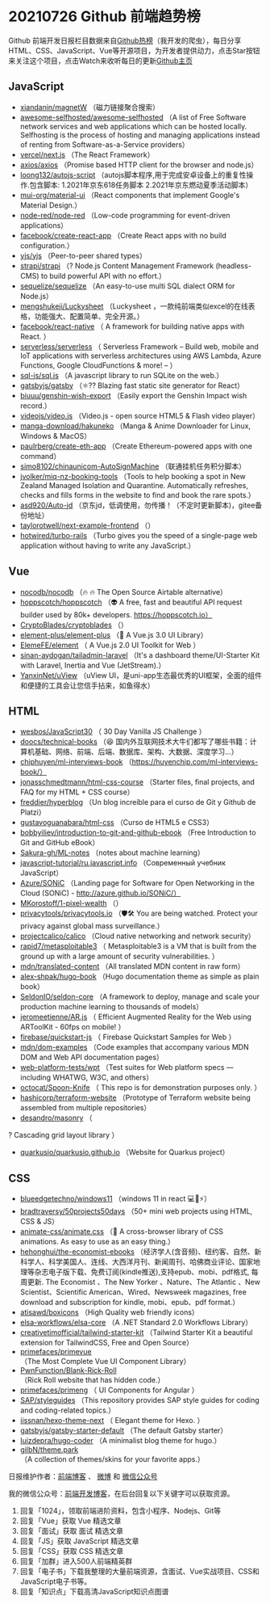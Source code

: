 # 20210726 Github 前端趋势榜

Github 前端开发日报栏目数据来自[Github热榜](http://news.caibaojian.com.cn/)（我开发的爬虫），每日分享HTML、CSS、JavaScript、Vue等开源项目，为开发者提供动力，点击Star按钮来关注这个项目，点击Watch来收听每日的更新[Github主页](https://github.com/kujian/githubTrending)
## JavaScript

* [xiandanin/magnetW](https://github.com/xiandanin/magnetW) （磁力链接聚合搜索）
* [awesome-selfhosted/awesome-selfhosted](https://github.com/awesome-selfhosted/awesome-selfhosted) （A list of Free Software network services and web applications which can be hosted locally. Selfhosting is the process of hosting and managing applications instead of renting from Software-as-a-Service providers）
* [vercel/next.js](https://github.com/vercel/next.js) （The React Framework）
* [axios/axios](https://github.com/axios/axios) （Promise based HTTP client for the browser and node.js）
* [loong132/autojs-script](https://github.com/loong132/autojs-script) （autojs脚本程序,用于完成安卓设备上的重复性操作.包含脚本: 1.2021年京东618任务脚本 2.2021年京东燃动夏季活动脚本）
* [mui-org/material-ui](https://github.com/mui-org/material-ui) （React components that implement Google's Material Design.）
* [node-red/node-red](https://github.com/node-red/node-red) （Low-code programming for event-driven applications）
* [facebook/create-react-app](https://github.com/facebook/create-react-app) （Create React apps with no build configuration.）
* [yjs/yjs](https://github.com/yjs/yjs) （Peer-to-peer shared types）
* [strapi/strapi](https://github.com/strapi/strapi) （? Node.js Content Management Framework (headless-CMS) to build powerful API with no effort.）
* [sequelize/sequelize](https://github.com/sequelize/sequelize) （An easy-to-use multi SQL dialect ORM for Node.js）
* [mengshukeji/Luckysheet](https://github.com/mengshukeji/Luckysheet) （Luckysheet ，一款纯前端类似excel的在线表格，功能强大、配置简单、完全开源。）
* [facebook/react-native](https://github.com/facebook/react) （
        A framework for building native apps with React.
      ）
* [serverless/serverless](https://github.com/serverless/serverless) （
        Serverless Framework – Build web, mobile and IoT applications with serverless architectures using AWS Lambda, Azure Functions, Google CloudFunctions &amp; more! – 
      ）
* [sql-js/sql.js](https://github.com/sql-js/sql.js) （A javascript library to run SQLite on the web.）
* [gatsbyjs/gatsby](https://github.com/gatsbyjs/gatsby) （&#x269b;&#xfe0f;?? Blazing fast static site generator for React）
* [biuuu/genshin-wish-export](https://github.com/biuuu/genshin-wish-export) （Easily export the Genshin Impact wish record.）
* [videojs/video.js](https://github.com/videojs/video.js) （Video.js - open source HTML5 &amp; Flash video player）
* [manga-download/hakuneko](https://github.com/manga-download/hakuneko) （Manga &amp; Anime Downloader for Linux, Windows &amp; MacOS）
* [paulrberg/create-eth-app](https://github.com/paulrberg/create-eth-app) （Create Ethereum-powered apps with one command）
* [simo8102/chinaunicom-AutoSignMachine](https://github.com/simo8102/chinaunicom-AutoSignMachine) （联通挂机任务积分脚本）
* [jvolker/miq-nz-booking-tools](https://github.com/jvolker/miq-nz-booking-tools) （Tools to help booking a spot in New Zealand Managed Isolation and Quarantine. Automatically refreshes, checks and fills forms in the website to find and book the rare spots.）
* [asd920/Auto-jd](https://github.com/asd920/Auto-jd) （京东jd，低调使用，勿传播！（不定时更新脚本)，gitee备份地址）
* [taylorotwell/next-example-frontend](https://github.com/taylorotwell/next-example-frontend) （）
* [hotwired/turbo-rails](https://github.com/hotwired/turbo-rails) （Turbo gives you the speed of a single-page web application without having to write any JavaScript.）

## Vue

* [nocodb/nocodb](https://github.com/nocodb/nocodb) （&#x1f525; &#x1f525; The Open Source Airtable alternative）
* [hoppscotch/hoppscotch](https://github.com/hoppscotch/hoppscotch) （&#x1f47d; A free, fast and beautiful API request builder used by 80k+ developers. https://hoppscotch.io）
* [CryptoBlades/cryptoblades](https://github.com/CryptoBlades/cryptoblades) （）
* [element-plus/element-plus](https://github.com/element-plus/element-plus) （&#x1f389; A Vue.js 3.0 UI Library）
* [ElemeFE/element](https://github.com/ElemeFE/element) （
        A Vue.js 2.0 UI Toolkit for Web
      ）
* [sinan-aydogan/tailadmin-laravel](https://github.com/sinan-aydogan/tailadmin-laravel) （It's a dashboard theme/UI-Starter Kit with Laravel, Inertia and Vue (JetStream).）
* [YanxinNet/uView](https://github.com/YanxinNet/uView) （uView UI，是uni-app生态最优秀的UI框架，全面的组件和便捷的工具会让您信手拈来，如鱼得水）

## HTML

* [wesbos/JavaScript30](https://github.com/wesbos/JavaScript30) （
        30 Day Vanilla JS Challenge
      ）
* [doocs/technical-books](https://github.com/doocs/technical-books) （&#x1f606; 国内外互联网技术大牛们都写了哪些书籍：计算机基础、网络、前端、后端、数据库、架构、大数据、深度学习...）
* [chiphuyen/ml-interviews-book](https://github.com/chiphuyen/ml-interviews-book) （https://huyenchip.com/ml-interviews-book/）
* [jonasschmedtmann/html-css-course](https://github.com/jonasschmedtmann/html-css-course) （Starter files, final projects, and FAQ for my HTML + CSS course）
* [freddier/hyperblog](https://github.com/freddier/hyperblog) （Un blog increíble para el curso de Git y Github de Platzi）
* [gustavoguanabara/html-css](https://github.com/gustavoguanabara/html-css) （Curso de HTML5 e CSS3）
* [bobbyiliev/introduction-to-git-and-github-ebook](https://github.com/bobbyiliev/introduction-to-git-and-github-ebook) （Free Introduction to Git and GitHub eBook）
* [Sakura-gh/ML-notes](https://github.com/Sakura-gh/ML-notes) （notes about machine learning）
* [javascript-tutorial/ru.javascript.info](https://github.com/javascript-tutorial/ru.javascript.info) （Современный учебник JavaScript）
* [Azure/SONiC](https://github.com/Azure/SONiC) （Landing page for Software for Open Networking in the Cloud (SONiC) - http://azure.github.io/SONiC/）
* [MKorostoff/1-pixel-wealth](https://github.com/MKorostoff/1-pixel-wealth) （）
* [privacytools/privacytools.io](https://github.com/privacytools/privacytools.io) （&#x1f6e1;&#x1f6e0; You are being watched. Protect your privacy against global mass surveillance.）
* [projectcalico/calico](https://github.com/projectcalico/calico) （Cloud native networking and network security）
* [rapid7/metasploitable3](https://github.com/rapid7/metasploitable3) （
        Metasploitable3 is a VM that is built from the ground up with a large amount of security vulnerabilities.
      ）
* [mdn/translated-content](https://github.com/mdn/translated-content) （All translated MDN content in raw form）
* [alex-shpak/hugo-book](https://github.com/alex-shpak/hugo-book) （Hugo documentation theme as simple as plain book）
* [SeldonIO/seldon-core](https://github.com/SeldonIO/seldon-core) （A framework to deploy, manage and scale your production machine learning to thousands of models）
* [jeromeetienne/AR.js](https://github.com/jeromeetienne/AR.js) （
        Efficient Augmented Reality for the Web using ARToolKit - 60fps on mobile!
      ）
* [firebase/quickstart-js](https://github.com/firebase/quickstart-js) （
        Firebase Quickstart Samples for Web
      ）
* [mdn/dom-examples](https://github.com/mdn/dom-examples) （Code examples that accompany various MDN DOM and Web API documentation pages）
* [web-platform-tests/wpt](https://github.com/web-platform-tests/wpt) （Test suites for Web platform specs — including WHATWG, W3C, and others）
* [octocat/Spoon-Knife](https://github.com/octocat/Spoon-Knife) （
        This repo is for demonstration purposes only.
      ）
* [hashicorp/terraform-website](https://github.com/hashicorp/terraform-website) （Prototype of Terraform website being assembled from multiple repositories）
* [desandro/masonry](https://github.com/desandro/masonry) （
        
? Cascading grid layout library
      ）
* [quarkusio/quarkusio.github.io](https://github.com/quarkusio/quarkusio.github.io) （Website for Quarkus project）

## CSS

* [blueedgetechno/windows11](https://github.com/blueedgetechno/windows11) （windows 11 in react &#x1f4bb;&#x1f308;&#x26a1;）
* [bradtraversy/50projects50days](https://github.com/bradtraversy/50projects50days) （50+ mini web projects using HTML, CSS &amp; JS）
* [animate-css/animate.css](https://github.com/animate-css/animate.css) （&#x1f37f; A cross-browser library of CSS animations. As easy to use as an easy thing.）
* [hehonghui/the-economist-ebooks](https://github.com/hehonghui/the-economist-ebooks) （经济学人(含音频)、纽约客、自然、新科学人、科学美国人、连线、大西洋月刊、新闻周刊、哈佛商业评论、国家地理等杂志电子版下载、免费订阅(kindle推送),支持epub、mobi、pdf格式, 每周更新. The Economist 、The New Yorker 、Nature、The Atlantic 、New Scientist、Scientific American、Wired、Newsweek magazines, free download and subscription for kindle, mobi、epub、pdf format.）
* [atisawd/boxicons](https://github.com/atisawd/boxicons) （High Quality web friendly icons）
* [elsa-workflows/elsa-core](https://github.com/elsa-workflows/elsa-core) （A .NET Standard 2.0 Workflows Library）
* [creativetimofficial/tailwind-starter-kit](https://github.com/creativetimofficial/tailwind-starter-kit) （Tailwind Starter Kit a beautiful extension for TailwindCSS, Free and Open Source）
* [primefaces/primevue](https://github.com/primefaces/primevue) （The Most Complete Vue UI Component Library）
* [PwnFunction/Blank-Rick-Roll](https://github.com/PwnFunction/Blank-Rick-Roll) （Rick Roll website that has hidden code.）
* [primefaces/primeng](https://github.com/primefaces/primeng) （
        UI Components for Angular
      ）
* [SAP/styleguides](https://github.com/SAP/styleguides) （This repository provides SAP style guides for coding and coding-related topics.）
* [iissnan/hexo-theme-next](https://github.com/iissnan/hexo-theme-next) （
        Elegant theme for Hexo. 
      ）
* [gatsbyjs/gatsby-starter-default](https://github.com/gatsbyjs/gatsby-starter-default) （The default Gatsby starter）
* [luizdepra/hugo-coder](https://github.com/luizdepra/hugo-coder) （A minimalist blog theme for hugo.）
* [gilbN/theme.park](https://github.com/gilbN/theme.park) （A collection of themes/skins for your favorite apps.）


日报维护作者：[前端博客](http://caibaojian.com.cn/) 、 [微博](http://weibo.com/kujian) 和 [微信公众号](https://open.weixin.qq.com/qr/code?username=caibaojian_com)

我的微信公众号：[前端开发博客](https://open.weixin.qq.com/qr/code?username=caibaojian_com)，在后台回复以下关键字可以获取资源。

1. 回复「1024」，领取前端进阶资料，包含小程序、Nodejs、Git等
2. 回复「Vue」获取 Vue 精选文章
3. 回复「面试」获取 面试 精选文章
4. 回复「JS」获取 JavaScript 精选文章
5. 回复「CSS」获取 CSS 精选文章
6. 回复「加群」进入500人前端精英群
7. 回复「电子书」下载我整理的大量前端资源，含面试、Vue实战项目、CSS和JavaScript电子书等。
8. 回复「知识点」下载高清JavaScript知识点图谱